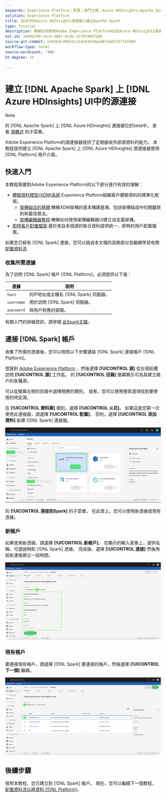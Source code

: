 ```yaml
---
keywords: Experience Platform；首頁；熱門主題；Azure HDInsights;Apache Spark
solution: Experience Platform
title: 在UI中的Azure HDInsights源連接上建立Apache Spark
type: Tutorial
description: 瞭解如何使用Adobe Experience PlatformUI在Azure HDInsights源連接上建立Apache Spark。
exl-id: 30d0b740-cec4-486f-9c9b-1579fd04f28b
source-git-commit: ed92bdcd965dc13ab83649aad87eddf53f7afd60
workflow-type: tm+mt
source-wordcount: '496'
ht-degree: 1%

---
```


# 建立 [!DNL Apache Spark] 上 [!DNL Azure HDInsights] UI中的源連接

>[!NOTE]
>
> 的 [!DNL Apache Spark] 上 [!DNL Azure HDInsights] 連接器位於beta中。 查看 [源概述](../../../../home.md#terms-and-conditions) 的子菜單。

Adobe Experience Platform的源連接器提供了定期接收外部源資料的能力。 本教程提供建立 [!DNL Apache Spark] 上 [!DNL Azure HDInsights] 源連接器使用 [!DNL Platform] 用戶介面。

## 快速入門

本教程需要對Adobe Experience Platform的以下部分進行有效的理解：

* [體驗資料模型(XDM)系統](../../../../../xdm/home.md):Experience Platform組織客戶體驗資料的標準化框架。
   * [架構組合的基礎](../../../../../xdm/schema/composition.md):瞭解XDM架構的基本構建基塊，包括架構組成中的關鍵原則和最佳做法。
   * [架構編輯器教程](../../../../../xdm/tutorials/create-schema-ui.md):瞭解如何使用架構編輯器UI建立自定義架構。
* [即時客戶配置檔案](../../../../../profile/home.md):基於來自多個源的聚合資料提供統一、即時的用戶配置檔案。

如果您已經有 [!DNL Spark] 連接，您可以跳過本文檔的其餘部分並繼續學習有關 [配置資料流](../../dataflow/databases.md)

### 收集所需憑據

為了訪問 [!DNL Spark] 帳戶 [!DNL Platform]，必須提供以下值：

| 憑據 | 說明 |
| ---------- | ----------- |
| `host` | 的IP地址或主機名 [!DNL Spark] 伺服器。 |
| `username` | 用於訪問 [!DNL Spark] 伺服器。 |
| `password` | 與用戶對應的密碼。 |

有關入門的詳細資訊，請參閱 [此Spark文檔](https://docs.microsoft.com/en-us/azure/hdinsight/spark/apache-spark-overview)。

## 連接 [!DNL Spark] 帳戶

收集了所需的憑據後，您可以按照以下步驟連結 [!DNL Spark] 連接帳戶 [!DNL Platform]。

登錄到 [Adobe Experience Platform](https://platform.adobe.com) ，然後選擇 **[!UICONTROL 源]** 從左導航欄訪問 **[!UICONTROL 源]** 工作區。 的 **[!UICONTROL 目錄]** 螢幕顯示可為其建立帳戶的各種源。

可以從螢幕左側的目錄中選擇相應的類別。 或者，您可以使用搜索選項找到要使用的特定源。

在 **[!UICONTROL 資料庫]** 類別，選擇 **[!UICONTROL 火花]**。 如果這是您第一次使用此連接器，請選擇 **[!UICONTROL 配置]**。 否則，選擇 **[!UICONTROL 添加資料]** 新建 [!DNL Spark] 連接器。

![目錄](../../../../images/tutorials/create/spark/catalog.png)

的 **[!UICONTROL 連接到Spark]** 的子菜單。 在此頁上，您可以使用新憑據或現有憑據。

### 新帳戶

如果使用新憑據，請選擇 **[!UICONTROL 新帳戶]**。 在顯示的輸入表單上，提供名稱、可選說明和 [!DNL Spark] 憑據。 完成後，選擇 **[!UICONTROL 連接]** 然後再給新連接建立一段時間。

![新](../../../../images/tutorials/create/spark/new.png)

### 現有帳戶

要連接現有帳戶，請選擇 [!DNL Spark] 要連接的帳戶，然後選擇 **[!UICONTROL 下一個]** 繼續。

![現有](../../../../images/tutorials/create/spark/existing.png)

## 後續步驟

按照本教程，您已建立到 [!DNL Spark] 帳戶。 現在，您可以繼續下一個教程， [配置資料流以將資料 [!DNL Platform]](../../dataflow/databases.md)。
